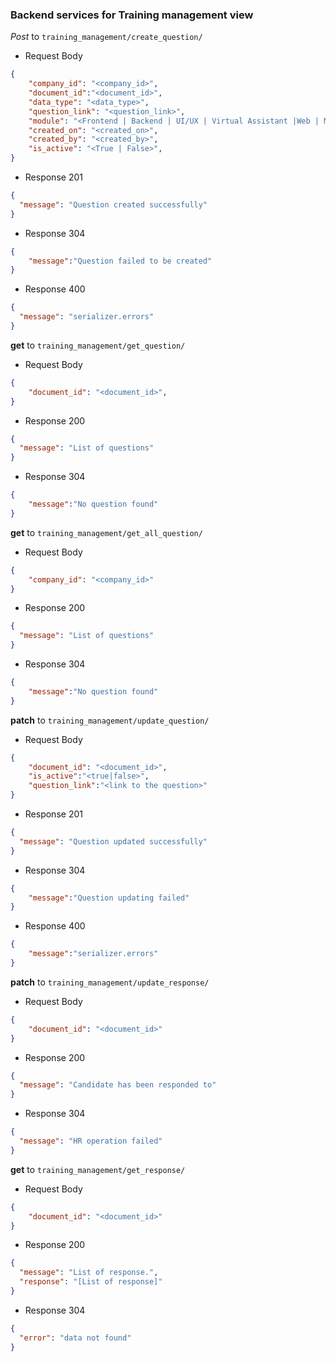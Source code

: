 ### Backend services for Training management view

_Post_ to `training_management/create_question/`

- Request Body

```json
{
    "company_id": "<company_id>",
    "document_id":"<document_id>",
    "data_type": "<data_type>",
    "question_link": "<question_link>",
    "module": "<Frontend | Backend | UI/UX | Virtual Assistant |Web | Mobile>",
    "created_on": "<created_on>",
    "created_by": "<created_by>",
    "is_active": "<True | False>",
}
```

- Response 201

```json
{
  "message": "Question created successfully"
}
```

- Response 304

```json
{
    "message":"Question failed to be created"
}
```

- Response 400

```json
{
  "message": "serializer.errors"
}
```

__get__ to `training_management/get_question/`

- Request Body

```json
{
    "document_id": "<document_id>",
}
```

- Response 200

```json
{
  "message": "List of questions"
}
```

- Response 304

```json
{
    "message":"No question found"
}
```

__get__ to `training_management/get_all_question/`

- Request Body

```json
{
    "company_id": "<company_id>"
}
```

- Response 200

```json
{
  "message": "List of questions"
}
```

- Response 304

```json
{
    "message":"No question found"
}
```


__patch__ to `training_management/update_question/`

- Request Body

```json
{
    "document_id": "<document_id>",
    "is_active":"<true|false>",
    "question_link":"<link to the question>"
}
```

- Response 201

```json
{
  "message": "Question updated successfully"
}
```

- Response 304

```json
{
    "message":"Question updating failed"
}
```
- Response 400

```json
{
    "message":"serializer.errors"
}
```

__patch__ to `training_management/update_response/`

- Request Body

```json
{
    "document_id": "<document_id>"
}
```

- Response 200

```json
{
  "message": "Candidate has been responded to"
}
```
- Response 304

```json
{
  "message": "HR operation failed"
}
```

__get__ to `training_management/get_response/`

- Request Body

```json
{
    "document_id": "<document_id>"
}
```

- Response 200

```json
{
  "message": "List of response.",
  "response": "[List of response]"
}
```
- Response 304

```json
{
  "error": "data not found"
}
```